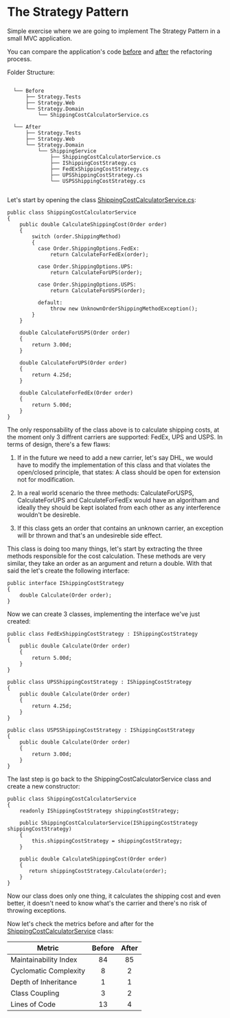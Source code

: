 # The Strategy Pattern 

Simple exercise where we are going to implement The Strategy Pattern in a small MVC application.

You can compare the application's code [before](https://github.com/FernandoVezzali/pattern-strategy/tree/master/Before) and [after](https://github.com/FernandoVezzali/pattern-strategy/tree/master/After) the refactoring process.

Folder Structure:

```
  
  └── Before
      ├── Strategy.Tests
      ├── Strategy.Web
      └── Strategy.Domain
          └── ShippingCostCalculatorService.cs 
      
  └── After
      ├── Strategy.Tests
      ├── Strategy.Web
      └── Strategy.Domain
          └── ShippingService
              ├── ShippingCostCalculatorService.cs
              ├── IShippingCostStrategy.cs
              ├── FedExShippingCostStrategy.cs
              ├── UPSShippingCostStrategy.cs
              └── USPSShippingCostStrategy.cs
              
``` 

Let's start by opening the class [ShippingCostCalculatorService.cs](https://github.com/FernandoVezzali/pattern-strategy/blob/master/Before/Strategy.Domain/ShippingCostCalculatorService.cs):

    public class ShippingCostCalculatorService
    {
        public double CalculateShippingCost(Order order)
        {
            switch (order.ShippingMethod)
            {
              case Order.ShippingOptions.FedEx:
                  return CalculateForFedEx(order);
    
              case Order.ShippingOptions.UPS:
                  return CalculateForUPS(order);
    
              case Order.ShippingOptions.USPS:
                  return CalculateForUSPS(order);
    
              default:
                  throw new UnknownOrderShippingMethodException();
            }
        }
        
        double CalculateForUSPS(Order order)
        {
            return 3.00d;
        }

        double CalculateForUPS(Order order)
        {
            return 4.25d;
        }

        double CalculateForFedEx(Order order)
        {
            return 5.00d;
        }        
    }  

The only responsability of the class above is to calculate shipping costs, at the moment only 3 diffrent carriers are supported: FedEx, UPS and USPS. In terms of design, there's a few flaws: 

1. If in the future we need to add a new carrier, let's say DHL, we would have to modify the implementation of this class and that violates the open/closed principle, that states: A class should be open for extension not for modification.

2. In a real world scenario the three methods: CalculateForUSPS, CalculateForUPS and CalculateForFedEx would have an algoritham and ideally they should be kept isolated from each other as any interference wouldn't be desireble.

3. If this class gets an order that contains an unknown carrier, an exception will br thrown and that's an undesireble side effect.

This class is doing too many things, let's start by extracting the three methods responsible for the cost calculation. These methods are very similar, they take an order as an argument and return a double. With that said the let's create the following interface:

    public interface IShippingCostStrategy
    {
        double Calculate(Order order);
    }
    
Now we can create 3 classes, implementing the interface we've just created:

    public class FedExShippingCostStrategy : IShippingCostStrategy
    {
        public double Calculate(Order order)
        {
            return 5.00d;
        }
    }
    
    public class UPSShippingCostStrategy : IShippingCostStrategy
    {
        public double Calculate(Order order)
        {
            return 4.25d;
        }
    }
    
    public class USPSShippingCostStrategy : IShippingCostStrategy
    {
        public double Calculate(Order order)
        {
            return 3.00d;
        }
    }
    
The last step is go back to the ShippingCostCalculatorService class and create a new constructor:

    public class ShippingCostCalculatorService
    {
        readonly IShippingCostStrategy shippingCostStrategy;

        public ShippingCostCalculatorService(IShippingCostStrategy shippingCostStrategy)
        {
            this.shippingCostStrategy = shippingCostStrategy;
        }

        public double CalculateShippingCost(Order order)
        {
           return shippingCostStrategy.Calculate(order);
        }
    }

Now our class does only one thing, it calculates the shipping cost and even better, it doesn't need to know what's the carrier and there's no risk of throwing exceptions.

Now let's check the metrics before and after for the [ShippingCostCalculatorService](https://github.com/FernandoVezzali/pattern-strategy/blob/master/After/Strategy.Domain/ShippingService/ShippingCostCalculatorService.cs) class:

| Metric                         | Before     | After     | 
| ------------------------------ |:----------:|:----------:
| Maintainability Index          | 84         | 85        |
| Cyclomatic Complexity          | 8          | 2         |
| Depth of Inheritance           | 1          | 1         |
| Class Coupling                 | 3          | 2         |
| Lines of Code                  | 13         | 4         |
